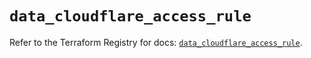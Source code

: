 # `data_cloudflare_access_rule`

Refer to the Terraform Registry for docs: [`data_cloudflare_access_rule`](https://registry.terraform.io/providers/cloudflare/cloudflare/5.8.2/docs/data-sources/access_rule).
